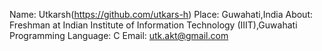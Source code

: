 Name: Utkarsh(https://github.com/utkars-h)
Place: Guwahati,India
About: Freshman at Indian Institute of Information Technology (IIIT),Guwahati
Programming Language: C
Email: utk.akt@gmail.com
